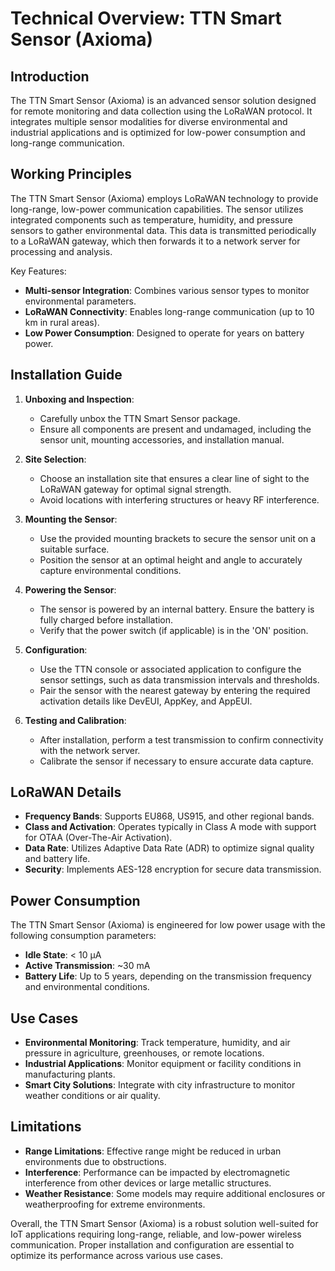 # Technical Overview: TTN Smart Sensor (Axioma)

## Introduction

The TTN Smart Sensor (Axioma) is an advanced sensor solution designed for remote monitoring and data collection using the LoRaWAN protocol. It integrates multiple sensor modalities for diverse environmental and industrial applications and is optimized for low-power consumption and long-range communication.

## Working Principles

The TTN Smart Sensor (Axioma) employs LoRaWAN technology to provide long-range, low-power communication capabilities. The sensor utilizes integrated components such as temperature, humidity, and pressure sensors to gather environmental data. This data is transmitted periodically to a LoRaWAN gateway, which then forwards it to a network server for processing and analysis.

Key Features:
- **Multi-sensor Integration**: Combines various sensor types to monitor environmental parameters.
- **LoRaWAN Connectivity**: Enables long-range communication (up to 10 km in rural areas).
- **Low Power Consumption**: Designed to operate for years on battery power.

## Installation Guide

1. **Unboxing and Inspection**:
   - Carefully unbox the TTN Smart Sensor package.
   - Ensure all components are present and undamaged, including the sensor unit, mounting accessories, and installation manual.

2. **Site Selection**:
   - Choose an installation site that ensures a clear line of sight to the LoRaWAN gateway for optimal signal strength.
   - Avoid locations with interfering structures or heavy RF interference.

3. **Mounting the Sensor**:
   - Use the provided mounting brackets to secure the sensor unit on a suitable surface.
   - Position the sensor at an optimal height and angle to accurately capture environmental conditions.

4. **Powering the Sensor**:
   - The sensor is powered by an internal battery. Ensure the battery is fully charged before installation.
   - Verify that the power switch (if applicable) is in the 'ON' position.

5. **Configuration**:
   - Use the TTN console or associated application to configure the sensor settings, such as data transmission intervals and thresholds.
   - Pair the sensor with the nearest gateway by entering the required activation details like DevEUI, AppKey, and AppEUI.

6. **Testing and Calibration**:
   - After installation, perform a test transmission to confirm connectivity with the network server.
   - Calibrate the sensor if necessary to ensure accurate data capture.

## LoRaWAN Details

- **Frequency Bands**: Supports EU868, US915, and other regional bands.
- **Class and Activation**: Operates typically in Class A mode with support for OTAA (Over-The-Air Activation).
- **Data Rate**: Utilizes Adaptive Data Rate (ADR) to optimize signal quality and battery life.
- **Security**: Implements AES-128 encryption for secure data transmission.

## Power Consumption

The TTN Smart Sensor (Axioma) is engineered for low power usage with the following consumption parameters:

- **Idle State**: < 10 µA
- **Active Transmission**: ~30 mA
- **Battery Life**: Up to 5 years, depending on the transmission frequency and environmental conditions.

## Use Cases

- **Environmental Monitoring**: Track temperature, humidity, and air pressure in agriculture, greenhouses, or remote locations.
- **Industrial Applications**: Monitor equipment or facility conditions in manufacturing plants.
- **Smart City Solutions**: Integrate with city infrastructure to monitor weather conditions or air quality.

## Limitations

- **Range Limitations**: Effective range might be reduced in urban environments due to obstructions.
- **Interference**: Performance can be impacted by electromagnetic interference from other devices or large metallic structures.
- **Weather Resistance**: Some models may require additional enclosures or weatherproofing for extreme environments.

Overall, the TTN Smart Sensor (Axioma) is a robust solution well-suited for IoT applications requiring long-range, reliable, and low-power wireless communication. Proper installation and configuration are essential to optimize its performance across various use cases.